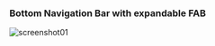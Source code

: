 ### Bottom Navigation Bar with expandable FAB


![screenshot01](https://github.com/nbakh16/mobile_app_ui_flutter/assets/38786346/67cfdabe-c54e-4749-a4fe-1b845fffdf47)
